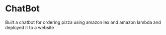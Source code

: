 # ChatBot
Built a chatbot for ordering pizza using amazon lex and amazon lambda and deployed it to a website
